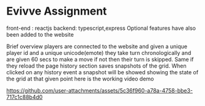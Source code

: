 # Evivve Assignment 

front-end : reactjs
backend: typescript,express
Optional features have also been added to the website 

Brief overview 
players are connected to the website and given a unique player id and a unique unicode(emote)
they take turn chronologically and are given 60 secs to make a move if not then their turn is skipped. Same if they reload the page 
history section saves snapshots of the grid. When clicked on any history event a snapshot will be showed showing the state of the grid at that given point
here is the working video demo


https://github.com/user-attachments/assets/5c36f960-a78a-4758-bbe3-717c1c88b4d0

